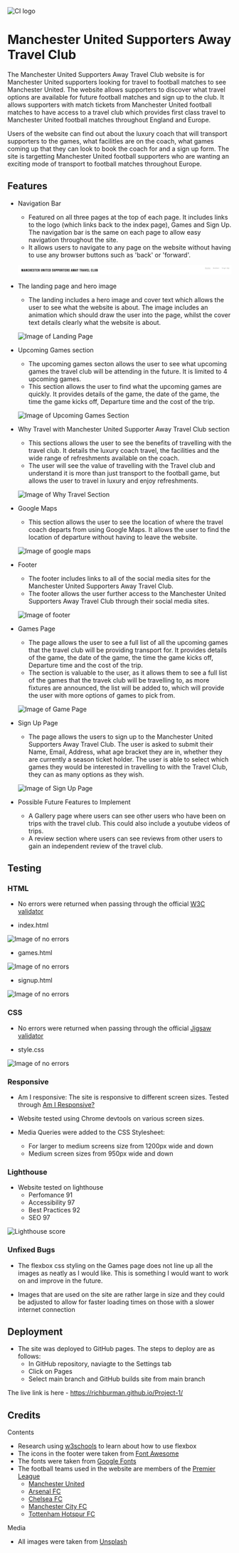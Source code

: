 ![CI logo](https://codeinstitute.s3.amazonaws.com/fullstack/ci_logo_small.png)

# Manchester United Supporters Away Travel Club

The Manchester United Supporters Away Travel Club website is for Manchester United supporters looking for travel to football matches to see Manchester United. The website allows supporters to discover what travel options are available for future football matches and sign up to the club. It allows supporters with match tickets from Manchester United football matches to have access to a travel club which provides first class travel to Manchester United football matches throughout England and Europe. 

Users of the website can find out about the luxury coach that will transport supporters to the games, what facilitles are on the coach, what games coming up that they can look to book the coach for and a sign up form. The site is targetting Manchester United football supporters who are wanting an exciting mode of transport to football matches throughout Europe. 



## Features

- Navigation Bar
    - Featured on all three pages at the top of each page. It includes links to the logo (which links back to the index page), Games and Sign Up. The navigation bar is the same on each page to allow easy navigation throughout the site.
    - It allows users to navigate to any page on the website without having to use any browser buttons such as 'back' or 'forward'.

    ![Image of Navigation Bar](assets/images/README/navigation_Bar.jpg)

- The landing page and hero image
    - The landing includes a hero image and cover text which allows the user to see what the website is about. The image includes an animation which should draw the user into the page, whilst the cover text details clearly what the website is about. 

    ![Image of Landing Page](../Project-1/assets/images/README/Landing_Page.jpg)

- Upcoming Games section
    - The upcoming games secton allows the user to see what upcoming games the travel club will be attending in the future. It is limited to 4 upcoming games. 
    - This section allows the user to find what the upcoming games are quickly. It provides details of the game, the date of the game, the time the game kicks off, Departure time and the cost of the trip.  

    ![Image of Upcoming Games Section](../Project-1/assets/images/README/Upcoming_games.jpg)

- Why Travel with Manchester United Supporter Away Travel Club section
    - This sections allows the user to see the benefits of travelling with the travel club. It details the luxury coach travel, the facilities and the wide range of refreshments available on the coach. 
    - The user will see the value of travelling with the Travel club and understand it is more than just transport to the football game, but allows the user to travel in luxury and enjoy refreshments. 

    ![Image of Why Travel Section](../Project-1/assets/images/README/Why_Travel_section.jpg)

- Google Maps
    - This section allows the user to see the location of where the travel coach departs from using Google Maps. It allows the user to find the location of departure without having to leave the website. 

    ![Image of google maps](../Project-1/assets/images/README/googlemaps.jpg)

- Footer
    - The footer includes links to all of the social media sites for the Manchester United Supporters Away Travel Club. 
    - The footer allows the user further access to the Manchester United Supporters Away Travel Club through their social media sites. 

    ![Image of footer](../Project-1/assets/images/README/Footer.jpg)

- Games Page
    - The page allows the user to see a full list of all the upcoming games that the travel club will be providing transport for. It provides details of the game, the date of the game, the time the game kicks off, Departure time and the cost of the trip.  
    - The section is valuable to the user, as it allows them to see a full list of the games that the travek club will be travelling to, as more fixtures are announced, the list will be added to, which will provide the user with more options of games to pick from. 

    ![Image of Game Page](../Project-1/assets/images/README/Upcoming_games1.jpg)

- Sign Up Page
    - The page allows the users to sign up to the Manchester United Supporters Away Travel Club. The user is asked to submit their Name, Email, Address, what age bracket they are in, whether they are currently a season ticket holder. The user is able to select which games they would be interested in travelling to with the Travel Club, they can as many options as they wish. 

    ![Image of Sign Up Page](../Project-1/assets/images/README/sign_up.jpg)

- Possible Future Features to Implement

    - A Gallery page where users can see other users who have been on trips with the travel club. This could also include a youtube videos of trips. 
    - A review section where users can see reviews from other users to gain an independent review of the travel club. 


## Testing

### HTML

- No errors were returned when passing through the official [W3C validator](https://validator.w3.org/)

- index.html 

![Image of no errors](../Project-1/assets/images/README/Doc_noerrors_html.jpg)

- games.html

![Image of no errors](../Project-1/assets/images/README/Doc_noerrors_html.jpg)

- signup.html 

![Image of no errors](../Project-1/assets/images/README/Doc_noerrors_html.jpg)

### CSS

- No errors were returned when passing through the official [Jigsaw validator](https://jigsaw.w3.org/css-validator/)

- style.css

![Image of no errors](../Project-1/assets/images/README/css_noerrors.jpg)

### Responsive

- Am I responsive: The site is responsive to different screen sizes. Tested through [Am I Responsive?](https://amiresponsive.co.uk/)

- Website tested using Chrome devtools on various screen sizes. 
- Media Queries were added to the CSS Stylesheet:
    - For larger to medium screens size from 1200px wide and down
    - Medium screen sizes from 950px wide and down

### Lighthouse

- Website tested on lighthouse
    - Perfomance 91
    - Accessibility 97
    - Best Practices 92
    - SEO 97

![Lighthouse score](../Project-1/assets/images/README/lighthouse_test.jpg)

### Unfixed Bugs

- The flexbox css styling on the Games page does not line up all the images as neatly as I would like. This is something I would want to work on and improve in the future. 

- Images that are used on the site are rather large in size and they could be adjusted to allow for faster loading times on those with a slower internet connection

## Deployment

- The site was deployed to GitHub pages. The steps to deploy are as follows:
    - In GitHub repository, naviagte to the Settings tab
    - Click on Pages
    - Select main branch and GitHub builds site from main branch

The live link is here - https://richburman.github.io/Project-1/

## Credits

Contents

- Research using [w3schools](https://www.w3schools.com/css/css3_flexbox.asp) to learn about how to use flexbox
- The icons in the footer were taken from [Font Awesome](https://fontawesome.com/)
- The fonts were taken from [Google Fonts](https://fonts.google.com/)
- The football teams used in the website are members of the [Premier League](https://www.premierleague.com/)
    - [Manchester United](https://www.manutd.com/)
    - [Arsenal FC](https://www.arsenal.com/)
    - [Chelsea FC](https://www.chelseafc.com/en)
    - [Manchester City FC](https://www.mancity.com/)
    - [Tottenham Hotspur FC](https://www.tottenhamhotspur.com/)


Media

- All images were taken from [Unsplash](https://unsplash.com/)
